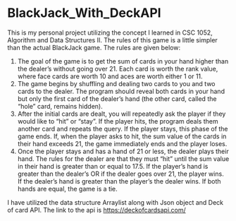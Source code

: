 # BlackJack_With_DeckAPI
This is my personal project utilizing the concept I learned in CSC 1052, Algorithm and Data Structures II. The rules of this game is a little simpler than the actual BlackJack game. The rules are given below:

1. The goal of the game is to get the sum of cards in your hand higher than the dealer’s without
going over 21. Each card is worth the rank value, where face cards are worth 10 and aces are
worth either 1 or 11.
2. The game begins by shuffling and dealing two cards to you and two cards to the dealer. The
program should reveal both cards in your hand but only the first card of the dealer’s hand (the
other card, called the “hole” card, remains hidden).
3. After the initial cards are dealt, you will repeatedly ask the player if they would like to “hit” or
“stay”. If the player hits, the program deals them another card and repeats the query. If the
player stays, this phase of the game ends. If, when the player asks to hit, the sum value of the
cards in their hand exceeds 21, the game immediately ends and the player loses.
4. Once the player stays and has a hand of 21 or less, the dealer plays their hand. The rules for
the dealer are that they must “hit” until the sum value in their hand is greater than or equal to
17.5. If the player’s hand is greater than the dealer’s OR if the dealer goes over 21, the player wins.
If the dealer’s hand is greater than the player’s the dealer wins. If both hands are equal, the
game is a tie.

I have utilized the data structure Arraylist along with Json object and Deck of card API. The link to the api is https://deckofcardsapi.com/
